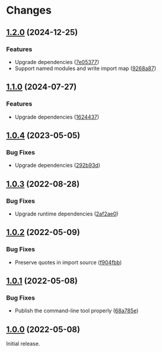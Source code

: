# Changes

## [1.2.0](https://github.com/prantlf/requirejs-esm-converter/compare/v1.1.0...v1.2.0) (2024-12-25)

### Features

* Upgrade dependencies ([7e05377](https://github.com/prantlf/requirejs-esm-converter/commit/7e053778ab86c3b7484d5eab6749da32f7b6f893))
* Support named modules and write import map ([9268a87](https://github.com/prantlf/requirejs-esm-converter/commit/9268a8767b2632653583359c76afa5da123527bc))

## [1.1.0](https://github.com/prantlf/requirejs-esm-converter/compare/v1.0.4...v1.1.0) (2024-07-27)

### Features

* Upgrade dependencies ([1624437](https://github.com/prantlf/requirejs-esm-converter/commit/1624437ce2f00b4a03a3e8d13433e7c1540b5844))

## [1.0.4](https://github.com/prantlf/requirejs-esm-converter/compare/v1.0.3...v1.0.4) (2023-05-05)

### Bug Fixes

* Upgrade dependencies ([292b93d](https://github.com/prantlf/requirejs-esm-converter/commit/292b93d9201a10e6d8439a42df4f74197e63aa40))

## [1.0.3](https://github.com/prantlf/requirejs-esm-converter/compare/v1.0.2...v1.0.3) (2022-08-28)

### Bug Fixes

* Upgrade runtime dependencies ([2af2ae0](https://github.com/prantlf/requirejs-esm-converter/commit/2af2ae0d12f7c73359bc376044a7b367b7929a68))

## [1.0.2](https://github.com/prantlf/requirejs-esm-converter/compare/v1.0.1...v1.0.2) (2022-05-09)

### Bug Fixes

* Preserve quotes in import source ([f904fbb](https://github.com/prantlf/requirejs-esm-converter/commit/f904fbb0ac4202ae78c1f4b839d20515ce3d1249))

## [1.0.1](https://github.com/prantlf/requirejs-esm-converter/compare/v1.0.0...v1.0.1) (2022-05-08)

### Bug Fixes

* Publish the command-line tool properly ([68a785e](https://github.com/prantlf/requirejs-esm-converter/commit/68a785e574816eed2025b7961c5e5bd4b8fa9824))

## [1.0.0](https://github.com/prantlf/requirejs-esm-converter/commits/v1.0.0) (2022-05-08)

Initial release.
